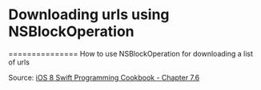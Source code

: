 # Downloading urls using NSBlockOperation
===============
How to use NSBlockOperation for downloading a list of urls

Source: [iOS 8 Swift Programming Cookbook - Chapter 7.6](http://goo.gl/pvRtI8)
